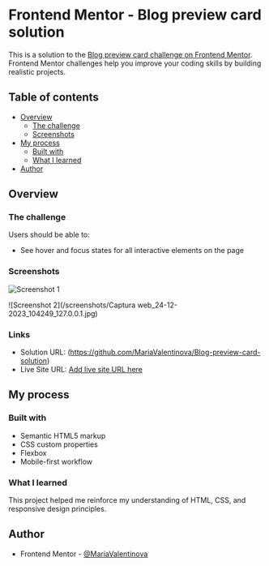 # Frontend Mentor - Blog preview card solution

This is a solution to the [Blog preview card challenge on Frontend Mentor](https://www.frontendmentor.io/challenges/blog-preview-card-ckPaj01IcS). Frontend Mentor challenges help you improve your coding skills by building realistic projects. 

## Table of contents

- [Overview](#overview)
  - [The challenge](#the-challenge)
  - [Screenshots](#screenshots)
- [My process](#my-process)
  - [Built with](#built-with)
  - [What I learned](#what-i-learned)
- [Author](#author)

## Overview

### The challenge

Users should be able to:

- See hover and focus states for all interactive elements on the page

### Screenshots

![Screenshot 1](/screenshots/Captura%20web_24-12-2023_103858_127.0.0.1.jpg)

![Screenshot 2](/screenshots/Captura web_24-12-2023_104249_127.0.0.1.jpg)


### Links

- Solution URL: (https://github.com/MariaValentinova/Blog-preview-card-solution)
- Live Site URL: [Add live site URL here](https://your-live-site-url.com)

## My process

### Built with

- Semantic HTML5 markup
- CSS custom properties
- Flexbox
- Mobile-first workflow

### What I learned

This project helped me reinforce my understanding of HTML, CSS, and responsive design principles. 

## Author

- Frontend Mentor - [@MariaValentinova](https://www.frontendmentor.io/profile/@MariaValentinova)

